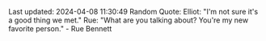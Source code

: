 Last updated: 2024-04-08 11:30:49
Random Quote: Elliot: "I'm not sure it's a good thing we met."
Rue: "What are you talking about? You're my new favorite person." - Rue Bennett
